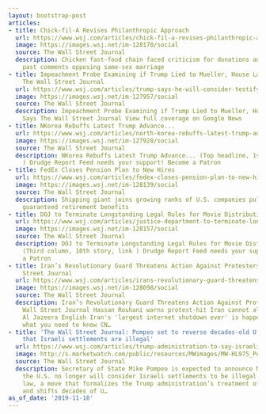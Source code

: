 ```yaml
---
layout: bootstrap-post
articles:
- title: Chick-fil-A Revises Philanthropic Approach
  url: https://www.wsj.com/articles/chick-fil-a-revises-philanthropic-approach-11574112557
  image: https://images.wsj.net/im-128178/social
  source: The Wall Street Journal
  description: Chicken fast-food chain faced criticism for donations and executive’s
    past comments opposing same-sex marriage
- title: Impeachment Probe Examining if Trump Lied to Mueller, House Lawyer Says -
    The Wall Street Journal
  url: https://www.wsj.com/articles/trump-says-he-will-consider-testifying-in-impeachment-probe-11574087576
  image: https://images.wsj.net/im-127957/social
  source: The Wall Street Journal
  description: Impeachment Probe Examining if Trump Lied to Mueller, House Lawyer
    Says The Wall Street Journal View full coverage on Google News
- title: NKorea Rebuffs Latest Trump Advance...
  url: https://www.wsj.com/articles/north-korea-rebuffs-latest-trump-advance-11574074448
  image: https://images.wsj.net/im-127928/social
  source: The Wall Street Journal
  description: NKorea Rebuffs Latest Trump Advance... (Top headline, 1st story, link
    ) Drudge Report Feed needs your support! Become a Patron
- title: FedEx Closes Pension Plan to New Hires
  url: https://www.wsj.com/articles/fedex-closes-pension-plan-to-new-hires-11574112527
  image: https://images.wsj.net/im-128139/social
  source: The Wall Street Journal
  description: Shipping giant joins growing ranks of U.S. companies pulling back on
    guaranteed retirement benefits
- title: DOJ to Terminate Longstanding Legal Rules for Movie Distribution...
  url: https://www.wsj.com/articles/justice-department-to-terminate-longstanding-legal-rules-for-movie-distribution-11574110393
  image: https://images.wsj.net/im-128157/social
  source: The Wall Street Journal
  description: DOJ to Terminate Longstanding Legal Rules for Movie Distribution...
    (Third column, 10th story, link ) Drudge Report Feed needs your support! Become
    a Patron
- title: Iran’s Revolutionary Guard Threatens Action Against Protesters - The Wall
    Street Journal
  url: https://www.wsj.com/articles/irans-revolutionary-guard-threatens-action-against-protesters-11574106686
  image: https://images.wsj.net/im-128098/social
  source: The Wall Street Journal
  description: Iran’s Revolutionary Guard Threatens Action Against Protesters The
    Wall Street Journal Hassan Rouhani warns protest-hit Iran cannot allow 'insecurity'
    Al Jazeera English Iran's 'largest internet shutdown ever' is happening now. Here's
    what you need to know CN…
- title: 'The Wall Street Journal: Pompeo set to reverse decades-old U.S. position
    that Israeli settlements are illegal'
  url: https://www.wsj.com/articles/trump-administration-to-say-israeli-settlements-arent-illegal-11574104691?mod=mktw
  image: http://s.marketwatch.com/public/resources/MWimages/MW-HL975_Pompeo_ZG_20190623201132.jpg
  source: The Wall Street Journal
  description: Secretary of State Mike Pompeo is expected to announce Monday that
    the U.S. no longer will consider Israeli settlements to be illegal under international
    law, a move that formalizes the Trump administration’s treatment of the West Bank
    and shifts decades of U…
as_of_date: '2019-11-18'
---
```


